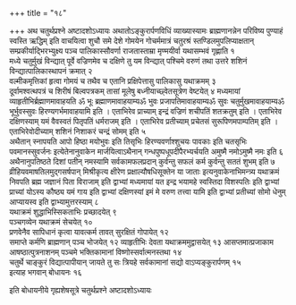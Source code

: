 +++
title = "१८"

+++
अथ चतुर्थप्रश्ने अष्टादशोऽध्यायः
अथातोऽङ्कुरार्पणविधिं व्याख्यास्यामः ब्राह्मणानन्नेन परिविष्य पुण्याहं
स्वस्ति ऋद्धिम् इति वाचयित्वा शुचौ समे देशे गोमयेन गोचर्ममात्रं चतुरश्रं
स्तण्डिलमुपलिप्याक्षतान् सम्प्रकीर्याद्भिरभ्युक्ष्य पञ्च
पालिकास्सौवर्णा राजतास्ताम्रा मृण्मयीर्वा
यथासम्भवं गृह्णाति १  
मध्ये चतुर्मुखं विन्द्यात् पूर्वे वज्रिणमेव च
दक्षिणे तु यम विन्द्यात् पश्चिमे वरुणं तथा उत्तरे शशिनं
विन्द्यात्पालिकास्थापनं क्रमात् २  
वल्मीकमृत्तिकां
हृत्वा गोमयं च तथैव च एतानि प्रक्षिपेत्तासु पालिकासु यथाक्रमम्
३  
दूर्वामश्वत्थपत्रं च शिरीषं बिल्वपत्रकम् तासां मूलेषु
बध्नीयाच्छ्वेतसूत्रेण वेष्टयेत् ४
मध्यमायां व्याहृतीभिर्ब्रह्माणमावाहयति ॐ भूः
ब्रह्माणमावाहयाम्यॐ भुवः
प्रजापतिमावाहयाम्यॐ सुवः चतुर्मुखमावाहयाम्यॐ
भूर्भुवस्सुवः हिरण्यगर्भमावाहयामि इति । एताभिरेव प्राच्याम्
इन्द्रं वज्रिणं शचीपतिं शतक्रतुम् इति । एताभिरेव दक्षिणस्याम्
यमं वैवस्वतं पितृपतिं धर्मराजम् इति । एताभिरेव प्रतीच्याम्
प्रचेतसं सुरूपिणमपाम्पतिम् इति । एताभिरेवोदीच्याम् शशिनं
निशाकरं चन्द्रं सोमम् इति ५  
अथैतान् स्नापयति आपो हिष्ठा मयोभुवः इति
तिसृभिः हिरण्यवर्णाश्शुचयः पावकाः इति चतसृभिः पवमानस्सुवर्जनः
इत्येतेनानुवाकेन मार्जयित्वाऽथैनान् गन्धपुष्पधूपदीपैरभ्यर्चयति
अमुष्मै नमोऽमुष्मै नमः इति ६  
अथैनानुपतिष्ठते दिशां पतीन् नमस्यामि
सर्वकामफलप्रदान् कुर्वन्तु सफलं कर्म कुर्वन्तु सततं शुभम् इति ७
व्रीहियवमाषतिलमुद्गसर्षपान् मिश्रीकृत्य क्षीरेण
प्रक्षाल्यौषधिसूक्तेन या जाताः
इत्यनुवाकेनाभिमन्त्र्य यथाक्रमं निवपति ब्रह्म जज्ञानं पिता
विराजाम् इति द्वाभ्यां मध्यमायां यत इन्द्र भयामहे स्वस्तिदा
विशस्पतिः इति द्वाभ्यां प्राच्यां योऽस्य कौष्ठ्य यमं गाय इति द्वाभ्यां
दक्षिणस्यां इमं मे वरुण तत्त्वा यामि इति द्वाभ्यां प्रतीच्यां सोमो
धेनुम् आप्यायस्व इति द्वाभ्यामुत्तरस्याम् ८  
यथाक्रमं
शुद्धाभिस्सिकताभिः प्रच्छादयेत् ९  
पञ्चगव्येन यथाक्रमं
सेचयेत् १०  
प्रणवेनैव सापिधानं कृत्वा यावत्कर्म तावत् सुरक्षितं
गोपायेत् १२  
समाप्ते कर्मणि ब्राह्मणान् पञ्च भोजयेत् १२
व्याहृतीभिः देवता यथाक्रममुद्वासयेत् १३
आसप्तमात्प्रजाकाम आषष्ठात्पुत्रनाशनम् पञ्चमे
भक्तिकामानां विष्णोस्सर्वात्मनस्तथा १४  
चतुर्थे चाङ्कुरं
विद्यात्पापीयान् जायते तु सः त्रियहे
सर्वकामानां सद्यो वाऽप्यङ्कुरार्पणम् १५  
इत्याह
भगवान् बोधायनः १६  

इति बोधायनीये गृह्यशेषसूत्रे चतुर्थप्रश्ने
अष्टादशोऽध्यायः
